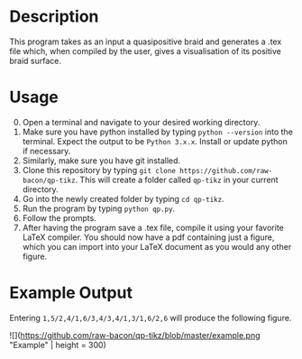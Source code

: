 # Description
This program takes as an input a quasipositive braid and generates a .tex file
which, when compiled by the user, gives a visualisation of its positive braid surface.

# Usage
0. Open a terminal and navigate to your desired
working directory.
1. Make sure you have python installed by 
typing `python --version` into the terminal. 
Expect the output to be `Python 3.x.x`. Install or update
python if necessary.
2. Similarly, make sure you have git installed.
3. Clone this repository by typing
`git clone https://github.com/raw-bacon/qp-tikz`. This will create
a folder called `qp-tikz` in your current directory.
4. Go into the newly created folder by typing `cd qp-tikz`.
5. Run the program by typing `python qp.py`.
6. Follow the prompts.
7. After having the program save a .tex file, compile it using your favorite LaTeX compiler.
You should now have a pdf containing just a figure, which you can import into your LaTeX document as you would any other figure.

# Example Output
Entering `1,5/2,4/1,6/3,4/3,4/1,3/1,6/2,6` will produce the following figure.

![](https://github.com/raw-bacon/qp-tikz/blob/master/example.png "Example" | height = 300)
